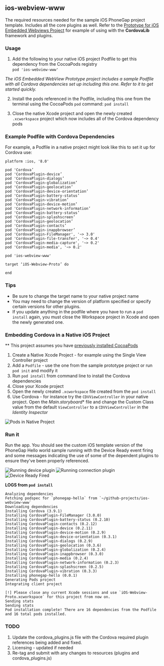## ios-webview-www
The required resources needed for the sample iOS PhoneGap project template. Includes all the core plugins as well. Refer to the [Prototype for iOS Embedded Webviews Project](https://github.com/phonegap/phonegap-webview-ios) for example of using with the **CordovaLib** framework and plugins.

### Usage
1. Add the following to your native iOS project Podfile to get this dependency from the CocoaPods registry	
	`pod 'ios-webview-www'`	
	
*The iOS Embedded WebView Prototype project includes a sample Podfile with all Cordova dependencies set up including this one. Refer to it to get started
 quickly.* 
	
2. Install the pods referenced in the Podfile, including this one from the terminal using the CocoaPods `pod` command:
	`pod install`
	
3. Close the native Xcode project and open the newly created `.xcworkspace` project which now includes all of the Cordova dependency pods 


### Example Podfile with Cordova Dependencies
For example, a Podfile in a native project might look like this to set it up for Cordova use:

	platform :ios, '8.0'

	pod 'Cordova’
	pod 'CordovaPlugin-device’
	pod 'CordovaPlugin-dialogs’
	pod 'CordovaPlugin-globalization’
	pod 'CordovaPlugin-geolocation’
	pod 'CordovaPlugin-device-orientation’
	pod 'CordovaPlugin-battery-status’
	pod 'CordovaPlugin-vibration’
	pod 'CordovaPlugin-device-motion’
	pod 'CordovaPlugin-network-information’
	pod 'CordovaPlugin-battery-status’
	pod 'CordovaPlugin-splashscreen’
	pod 'CordovaPlugin-geolocation’
	pod 'CordovaPlugin-contacts’
	pod 'CordovaPlugin-inappbrowser’
	pod 'CordovaPlugin-FileManager', '~> 3.0'
	pod 'CordovaPlugin-file-transfer', '~> 0.4'
	pod 'CordovaPlugin-media-capture', '~> 0.2'
	pod 'CordovaPlugin-media', '~> 0.2'

	pod 'ios-webview-www'

	target ‘iOS-Webview-Proto’ do

	end

### Tips
* Be sure to change the target name to your native project name
* You may need to change the version of platform specified or specify certain versions for other plugins.
* If you update anything in the podfile where you have to run a `pod install` again, you must close the Workspace project in Xcode and open the newly generated one. 


### Embedding Cordova in a Native iOS Project
** This project assumes you have [previously installed CocoaPods](https://guides.cocoapods.org/using/getting-started.html) 

1. Create a Native Xcode Project - for example using the Single View Controller project
2. Add a `Podfile` - use the one from the sample prototype project or run `pod init` and modify it
3. Run `pod install` from command line to install the Cordova dependencies
4. Close your Xcode project 
5. Open the newly created `.xcworkspace` file created from the `pod install`
6. Use Cordova - for instance try the `CDVViewController` in your native project. Open the *Main.storyboard** file 
and change the Custom Class value from the default `ViewController` to a `CDVViewController` in the *Identity Inspector*  

![Pods in Native Project](_imgs/pods.png)

### Run it
Run the app. You should see the custom iOS template version of the PhoneGap Hello world sample running with the Device Ready event firing and 
some messages indicating the use of some of the dependent plugins to ensure they've been properly referenced. 

![Running device plugin](_imgs/ss1.png)
![Running connection plugin](_imgs/ss2.png)
![Device Ready Fired](_imgs/ss3.png)

**LOGS from `pod install`**

	Analyzing dependencies
	Fetching podspec for `phonegap-hello` from `~/github-projects/ios-webview-www`
	Downloading dependencies
	Installing Cordova (3.9.1)
	Installing CordovaPlugin-FileManager (3.0.0)
	Installing CordovaPlugin-battery-status (0.2.10)
	Installing CordovaPlugin-contacts (0.2.12)
	Installing CordovaPlugin-device (0.2.11)
	Installing CordovaPlugin-device-motion (0.2.9)
	Installing CordovaPlugin-device-orientation (0.3.1)
	Installing CordovaPlugin-dialogs (0.2.9)
	Installing CordovaPlugin-geolocation (0.3.6)
	Installing CordovaPlugin-globalization (0.2.4)
	Installing CordovaPlugin-inappbrowser (0.3.0)
	Installing CordovaPlugin-media (0.2.4)
	Installing CordovaPlugin-network-information (0.2.3)
	Installing CordovaPlugin-splashscreen (0.2.5)
	Installing CordovaPlugin-vibration (0.3.3)
	Installing phonegap-hello (0.0.1)
	Generating Pods project
	Integrating client project

	[!] Please close any current Xcode sessions and use `iOS-Webview-Proto.xcworkspace` for this project from now on.
	Sending stats
	Sending stats
	Pod installation complete! There are 16 dependencies from the Podfile and 16 total pods installed.
	
	
### TODO
1. Update the cordova_plugins.js file with the Cordova required plugin references being added and fixed.
2. Licensing - updated if needed
3. Re-tag and submit with any changes to resources (plugins and cordova_plugins.js)